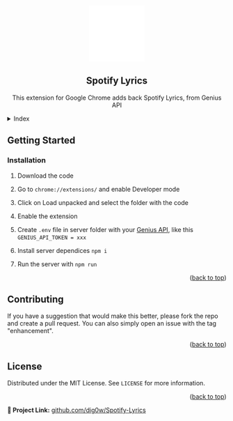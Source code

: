 <!-- PROJECT LOGO -->
<br />
<div align="center">
  <img src=icons/logo_128x.png>
  <h2 align="center">Spotify Lyrics</h2>

  <p align="center">
    This extension for Google Chrome adds back Spotify Lyrics, from Genius API
  </p>
</div>



<!-- Index -->
<details>
  <summary>Index</summary>
  <ol>
    <li>
      <a href="#getting-started">Getting Started</a>
      <ul>
        <li><a href="#installation">Installation</a></li>
      </ul>
    </li>
    <li><a href="#contributing">Contributing</a></li>
    <li><a href="#license">License</a></li>
  </ol>
</details>


<!-- GETTING STARTED -->
## Getting Started

### Installation

1. Download the code

2. Go to `chrome://extensions/` and enable Developer mode

3. Click on Load unpacked and select the folder with the code

4. Enable the extension

5. Create `.env` file in server folder with your [Genius API](https://genius.com/api-clients), like this `GENIUS_API_TOKEN = xxx`

6. Install server dependices `npm i`

7. Run the server with `npm run`

<p align="right">(<a href="#Spotify-Lyrics">back to top</a>)</p>



<!-- CONTRIBUTING -->
## Contributing

If you have a suggestion that would make this better, please fork the repo and create a pull request. You can also simply open an issue with the tag "enhancement".

<p align="right">(<a href="#Spotify-Lyrics">back to top</a>)</p>



<!-- LICENSE -->
## License

Distributed under the MIT License. See `LICENSE` for more information.

<p align="right">(<a href="#Spotify-Lyrics">back to top</a>)</p>



**🔗 Project Link:** [github.com/dig0w/Spotify-Lyrics](https://github.com/dig0w/Spotify-Lyrics)
